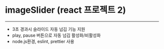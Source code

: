 # imageSlider (react 프로젝트 2)
---
+ 3초 경과시 슬라이드 자동 넘김 기능 지원
+ play, pause 버튼으로 자동 넘김 활성화/비활성화
+ node.js환경, eslint, prettier 사용
